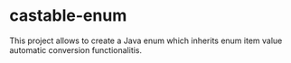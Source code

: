 # castable-enum
This project allows to create a Java enum which inherits enum item value automatic conversion functionalitis.
